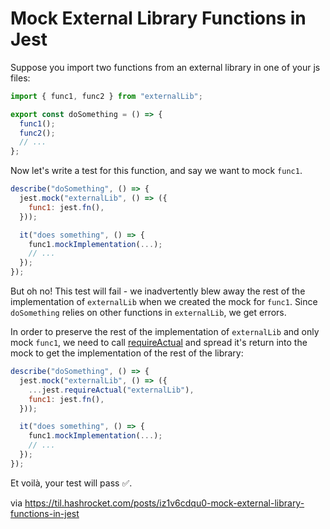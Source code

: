# Mock External Library Functions in Jest

Suppose you import two functions from an external library in one of your js files:

```javascript
import { func1, func2 } from "externalLib";

export const doSomething = () => {
  func1();
  func2();
  // ...
};
```

Now let's write a test for this function, and say we want to mock `func1`.

```javascript
describe("doSomething", () => {
  jest.mock("externalLib", () => ({
    func1: jest.fn(),
  }));

  it("does something", () => {
    func1.mockImplementation(...);
    // ...
  });
});
```

But oh no! This test will fail - we inadvertently blew away the rest of the implementation of `externalLib` when we created the mock for `func1`. Since `doSomething` relies on other functions in `externalLib`, we get errors.

In order to preserve the rest of the implementation of `externalLib` and only mock `func1`, we need to call [requireActual](https://jestjs.io/docs/jest-object#jestrequireactualmodulename) and spread it's return into the mock to get the implementation of the rest of the library:

```javascript
describe("doSomething", () => {
  jest.mock("externalLib", () => ({
    ...jest.requireActual("externalLib"),
    func1: jest.fn(),
  }));

  it("does something", () => {
    func1.mockImplementation(...);
    // ...
  });
});
```

Et voilà, your test will pass ✅.

via https://til.hashrocket.com/posts/iz1v6cdqu0-mock-external-library-functions-in-jest
